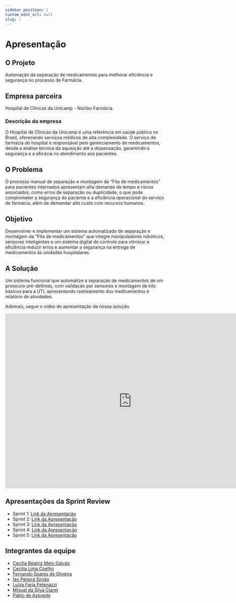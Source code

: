 ```yaml
---
sidebar_position: 1
custom_edit_url: null
slug: /
---
```


# Apresentação

## O Projeto
Automação da separação de medicamentos para melhorar eficiência e segurança no processo de
Farmácia.

## Empresa parceira
Hospital de Clínicas da Unicamp - Núcleo Farmácia.

### Descrição da empresa
O Hospital de Clínicas da Unicamp é uma referência em saúde pública no Brasil, oferecendo serviços médicos de alta complexidade. O serviço de farmácia do hospital é responsável pelo gerenciamento de medicamentos, desde a análise técnica da aquisição até a dispensação, garantindo a segurança e a eficácia no atendimento aos pacientes.

## O Problema
O processo manual de separação e montagem da “Fita de medicamentos” para pacientes internados apresentam alta demanda de tempo e riscos associados, como erros de separação ou duplicidade, o que pode comprometer a segurança do paciente e a eficiência operacional do serviço de farmácia, além de demandar alto custo com recursos humanos.

## Objetivo
Desenvolver e implementar um sistema automatizado de separação e montagem da “Fita de medicamentos” que integre manipuladores robóticos, sensores inteligentes e um sistema digital de controle para otimizar a eficiência reduzir erros e aumentar a segurança na entrega de medicamentos às unidades hospitalares.

## A Solução
Um sistema funcional que automatize a separação de medicamentos de um protocolo pré-definido, com validação por sensores e montagem de kits básicos para a UTI, apresentando rastreamento dos medicamentos e relatório de atividades.

Ademais, segue o vídeo de apresentação da nossa solução.

<div style={{ display: "flex", justifyContent: "center", marginTop: "2rem", marginBottom: "2rem" }}>
    <iframe width="800" height="555" 
     src="https://www.youtube.com/embed/khbtYsOoS_E?si=osDUtth3-N_AllEe" title="YouTube video player" frameborder="0" 
     allow="accelerometer; autoplay; clipboard-write; encrypted-media; gyroscope; picture-in-picture; web-share" 
     referrerpolicy="strict-origin-when-cross-origin" allowfullscreen 
    ></iframe>

</div>




## Apresentações da Sprint Review

- Sprint 1: [Link da Apresentação](https://www.canva.com/design/DAGfBLmC1Kk/Fw1trz96Eyfk2vsC-Rpz-w/view?utm_content=DAGfBLmC1Kk&utm_campaign=designshare&utm_medium=link2&utm_source=uniquelinks&utlId=h8c657ef852)
- Sprint 2: [Link da Apresentação](https://www.canva.com/design/DAGgZXDpnJo/H_BVvWNGdlx9V_MuODG8EQ/view?utm_content=DAGgZXDpnJo&utm_campaign=designshare&utm_medium=link2&utm_source=uniquelinks&utlId=h0b99fa84d8)
- Sprint 3: [Link da Apresentação](https://www.canva.com/design/DAGhna8EyMM/cdSP6l4h41KGb7HqSlnYAQ/view?utm_content=DAGhna8EyMM&utm_campaign=designshare&utm_medium=link2&utm_source=uniquelinks&utlId=h6873c4aae7)
- Sprint 4: [Link da Apresentação](https://www.canva.com/design/DAGi29ye5IE/UwrrdWbeqkzWXBrxsyYqdw/view?utm_content=DAGi29ye5IE&utm_campaign=designshare&utm_medium=link2&utm_source=uniquelinks&utlId=heb07d0a66e)
- Sprint 5: [Link da Apresentação](https://www.canva.com/design/DAGj9n81ElE/kuCOXCfn9GcIijAufHigcg/view?utm_content=DAGj9n81ElE&utm_campaign=designshare&utm_medium=link2&utm_source=uniquelinks&utlId=h252732a3f0)

## Integrantes da equipe

- [Cecília Beatriz Melo Galvão](https://www.linkedin.com/in/cec%C3%ADlia-galv%C3%A3o/)
- [Cecília Lima Coelho](https://www.linkedin.com/in/cecilslico/)
- [Fernando Soares de Oliveira](https://www.linkedin.com/in/fernando-soares-oliveira/)
- [Ian Pereira Simão](https://www.linkedin.com/in/ian-pereira-simao/)
- [Luiza Faria Petenazzi](https://www.linkedin.com/in/luizapetenazzi/)
- [Miguel da Silva Claret](https://www.linkedin.com/in/miguelclaret/)
- [Pablo de Azevedo](https://www.linkedin.com/in/pabloazevedo/)
